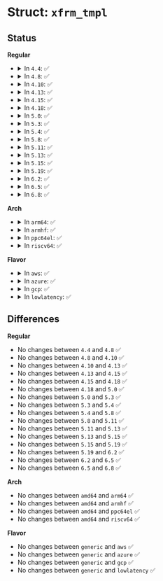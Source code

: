 # Struct: <code>xfrm_tmpl</code>

## Status
<b>Regular</b>
<ul>
<li>
<details>
<summary>In <code>4.4</code>: ✅</summary>

```c
struct xfrm_tmpl {
    struct xfrm_id id;
    xfrm_address_t saddr;
    short unsigned int encap_family;
    u32 reqid;
    u8 mode;
    u8 share;
    u8 optional;
    u8 allalgs;
    u32 aalgos;
    u32 ealgos;
    u32 calgos;
};
```
</details>
</li>
<li>
<details>
<summary>In <code>4.8</code>: ✅</summary>

```c
struct xfrm_tmpl {
    struct xfrm_id id;
    xfrm_address_t saddr;
    short unsigned int encap_family;
    u32 reqid;
    u8 mode;
    u8 share;
    u8 optional;
    u8 allalgs;
    u32 aalgos;
    u32 ealgos;
    u32 calgos;
};
```
</details>
</li>
<li>
<details>
<summary>In <code>4.10</code>: ✅</summary>

```c
struct xfrm_tmpl {
    struct xfrm_id id;
    xfrm_address_t saddr;
    short unsigned int encap_family;
    u32 reqid;
    u8 mode;
    u8 share;
    u8 optional;
    u8 allalgs;
    u32 aalgos;
    u32 ealgos;
    u32 calgos;
};
```
</details>
</li>
<li>
<details>
<summary>In <code>4.13</code>: ✅</summary>

```c
struct xfrm_tmpl {
    struct xfrm_id id;
    xfrm_address_t saddr;
    short unsigned int encap_family;
    u32 reqid;
    u8 mode;
    u8 share;
    u8 optional;
    u8 allalgs;
    u32 aalgos;
    u32 ealgos;
    u32 calgos;
};
```
</details>
</li>
<li>
<details>
<summary>In <code>4.15</code>: ✅</summary>

```c
struct xfrm_tmpl {
    struct xfrm_id id;
    xfrm_address_t saddr;
    short unsigned int encap_family;
    u32 reqid;
    u8 mode;
    u8 share;
    u8 optional;
    u8 allalgs;
    u32 aalgos;
    u32 ealgos;
    u32 calgos;
};
```
</details>
</li>
<li>
<details>
<summary>In <code>4.18</code>: ✅</summary>

```c
struct xfrm_tmpl {
    struct xfrm_id id;
    xfrm_address_t saddr;
    short unsigned int encap_family;
    u32 reqid;
    u8 mode;
    u8 share;
    u8 optional;
    u8 allalgs;
    u32 aalgos;
    u32 ealgos;
    u32 calgos;
};
```
</details>
</li>
<li>
<details>
<summary>In <code>5.0</code>: ✅</summary>

```c
struct xfrm_tmpl {
    struct xfrm_id id;
    xfrm_address_t saddr;
    short unsigned int encap_family;
    u32 reqid;
    u8 mode;
    u8 share;
    u8 optional;
    u8 allalgs;
    u32 aalgos;
    u32 ealgos;
    u32 calgos;
};
```
</details>
</li>
<li>
<details>
<summary>In <code>5.3</code>: ✅</summary>

```c
struct xfrm_tmpl {
    struct xfrm_id id;
    xfrm_address_t saddr;
    short unsigned int encap_family;
    u32 reqid;
    u8 mode;
    u8 share;
    u8 optional;
    u8 allalgs;
    u32 aalgos;
    u32 ealgos;
    u32 calgos;
};
```
</details>
</li>
<li>
<details>
<summary>In <code>5.4</code>: ✅</summary>

```c
struct xfrm_tmpl {
    struct xfrm_id id;
    xfrm_address_t saddr;
    short unsigned int encap_family;
    u32 reqid;
    u8 mode;
    u8 share;
    u8 optional;
    u8 allalgs;
    u32 aalgos;
    u32 ealgos;
    u32 calgos;
};
```
</details>
</li>
<li>
<details>
<summary>In <code>5.8</code>: ✅</summary>

```c
struct xfrm_tmpl {
    struct xfrm_id id;
    xfrm_address_t saddr;
    short unsigned int encap_family;
    u32 reqid;
    u8 mode;
    u8 share;
    u8 optional;
    u8 allalgs;
    u32 aalgos;
    u32 ealgos;
    u32 calgos;
};
```
</details>
</li>
<li>
<details>
<summary>In <code>5.11</code>: ✅</summary>

```c
struct xfrm_tmpl {
    struct xfrm_id id;
    xfrm_address_t saddr;
    short unsigned int encap_family;
    u32 reqid;
    u8 mode;
    u8 share;
    u8 optional;
    u8 allalgs;
    u32 aalgos;
    u32 ealgos;
    u32 calgos;
};
```
</details>
</li>
<li>
<details>
<summary>In <code>5.13</code>: ✅</summary>

```c
struct xfrm_tmpl {
    struct xfrm_id id;
    xfrm_address_t saddr;
    short unsigned int encap_family;
    u32 reqid;
    u8 mode;
    u8 share;
    u8 optional;
    u8 allalgs;
    u32 aalgos;
    u32 ealgos;
    u32 calgos;
};
```
</details>
</li>
<li>
<details>
<summary>In <code>5.15</code>: ✅</summary>

```c
struct xfrm_tmpl {
    struct xfrm_id id;
    xfrm_address_t saddr;
    short unsigned int encap_family;
    u32 reqid;
    u8 mode;
    u8 share;
    u8 optional;
    u8 allalgs;
    u32 aalgos;
    u32 ealgos;
    u32 calgos;
};
```
</details>
</li>
<li>
<details>
<summary>In <code>5.19</code>: ✅</summary>

```c
struct xfrm_tmpl {
    struct xfrm_id id;
    xfrm_address_t saddr;
    short unsigned int encap_family;
    u32 reqid;
    u8 mode;
    u8 share;
    u8 optional;
    u8 allalgs;
    u32 aalgos;
    u32 ealgos;
    u32 calgos;
};
```
</details>
</li>
<li>
<details>
<summary>In <code>6.2</code>: ✅</summary>

```c
struct xfrm_tmpl {
    struct xfrm_id id;
    xfrm_address_t saddr;
    short unsigned int encap_family;
    u32 reqid;
    u8 mode;
    u8 share;
    u8 optional;
    u8 allalgs;
    u32 aalgos;
    u32 ealgos;
    u32 calgos;
};
```
</details>
</li>
<li>
<details>
<summary>In <code>6.5</code>: ✅</summary>

```c
struct xfrm_tmpl {
    struct xfrm_id id;
    xfrm_address_t saddr;
    short unsigned int encap_family;
    u32 reqid;
    u8 mode;
    u8 share;
    u8 optional;
    u8 allalgs;
    u32 aalgos;
    u32 ealgos;
    u32 calgos;
};
```
</details>
</li>
<li>
<details>
<summary>In <code>6.8</code>: ✅</summary>

```c
struct xfrm_tmpl {
    struct xfrm_id id;
    xfrm_address_t saddr;
    short unsigned int encap_family;
    u32 reqid;
    u8 mode;
    u8 share;
    u8 optional;
    u8 allalgs;
    u32 aalgos;
    u32 ealgos;
    u32 calgos;
};
```
</details>
</li>
</ul>
<b>Arch</b>
<ul>
<li>
<details>
<summary>In <code>arm64</code>: ✅</summary>

```c
struct xfrm_tmpl {
    struct xfrm_id id;
    xfrm_address_t saddr;
    short unsigned int encap_family;
    u32 reqid;
    u8 mode;
    u8 share;
    u8 optional;
    u8 allalgs;
    u32 aalgos;
    u32 ealgos;
    u32 calgos;
};
```
</details>
</li>
<li>
<details>
<summary>In <code>armhf</code>: ✅</summary>

```c
struct xfrm_tmpl {
    struct xfrm_id id;
    xfrm_address_t saddr;
    short unsigned int encap_family;
    u32 reqid;
    u8 mode;
    u8 share;
    u8 optional;
    u8 allalgs;
    u32 aalgos;
    u32 ealgos;
    u32 calgos;
};
```
</details>
</li>
<li>
<details>
<summary>In <code>ppc64el</code>: ✅</summary>

```c
struct xfrm_tmpl {
    struct xfrm_id id;
    xfrm_address_t saddr;
    short unsigned int encap_family;
    u32 reqid;
    u8 mode;
    u8 share;
    u8 optional;
    u8 allalgs;
    u32 aalgos;
    u32 ealgos;
    u32 calgos;
};
```
</details>
</li>
<li>
<details>
<summary>In <code>riscv64</code>: ✅</summary>

```c
struct xfrm_tmpl {
    struct xfrm_id id;
    xfrm_address_t saddr;
    short unsigned int encap_family;
    u32 reqid;
    u8 mode;
    u8 share;
    u8 optional;
    u8 allalgs;
    u32 aalgos;
    u32 ealgos;
    u32 calgos;
};
```
</details>
</li>
</ul>
<b>Flavor</b>
<ul>
<li>
<details>
<summary>In <code>aws</code>: ✅</summary>

```c
struct xfrm_tmpl {
    struct xfrm_id id;
    xfrm_address_t saddr;
    short unsigned int encap_family;
    u32 reqid;
    u8 mode;
    u8 share;
    u8 optional;
    u8 allalgs;
    u32 aalgos;
    u32 ealgos;
    u32 calgos;
};
```
</details>
</li>
<li>
<details>
<summary>In <code>azure</code>: ✅</summary>

```c
struct xfrm_tmpl {
    struct xfrm_id id;
    xfrm_address_t saddr;
    short unsigned int encap_family;
    u32 reqid;
    u8 mode;
    u8 share;
    u8 optional;
    u8 allalgs;
    u32 aalgos;
    u32 ealgos;
    u32 calgos;
};
```
</details>
</li>
<li>
<details>
<summary>In <code>gcp</code>: ✅</summary>

```c
struct xfrm_tmpl {
    struct xfrm_id id;
    xfrm_address_t saddr;
    short unsigned int encap_family;
    u32 reqid;
    u8 mode;
    u8 share;
    u8 optional;
    u8 allalgs;
    u32 aalgos;
    u32 ealgos;
    u32 calgos;
};
```
</details>
</li>
<li>
<details>
<summary>In <code>lowlatency</code>: ✅</summary>

```c
struct xfrm_tmpl {
    struct xfrm_id id;
    xfrm_address_t saddr;
    short unsigned int encap_family;
    u32 reqid;
    u8 mode;
    u8 share;
    u8 optional;
    u8 allalgs;
    u32 aalgos;
    u32 ealgos;
    u32 calgos;
};
```
</details>
</li>
</ul>

## Differences
<b>Regular</b>
<ul>
<li>
No changes between <code>4.4</code> and <code>4.8</code> ✅
</li>
<li>
No changes between <code>4.8</code> and <code>4.10</code> ✅
</li>
<li>
No changes between <code>4.10</code> and <code>4.13</code> ✅
</li>
<li>
No changes between <code>4.13</code> and <code>4.15</code> ✅
</li>
<li>
No changes between <code>4.15</code> and <code>4.18</code> ✅
</li>
<li>
No changes between <code>4.18</code> and <code>5.0</code> ✅
</li>
<li>
No changes between <code>5.0</code> and <code>5.3</code> ✅
</li>
<li>
No changes between <code>5.3</code> and <code>5.4</code> ✅
</li>
<li>
No changes between <code>5.4</code> and <code>5.8</code> ✅
</li>
<li>
No changes between <code>5.8</code> and <code>5.11</code> ✅
</li>
<li>
No changes between <code>5.11</code> and <code>5.13</code> ✅
</li>
<li>
No changes between <code>5.13</code> and <code>5.15</code> ✅
</li>
<li>
No changes between <code>5.15</code> and <code>5.19</code> ✅
</li>
<li>
No changes between <code>5.19</code> and <code>6.2</code> ✅
</li>
<li>
No changes between <code>6.2</code> and <code>6.5</code> ✅
</li>
<li>
No changes between <code>6.5</code> and <code>6.8</code> ✅
</li>
</ul>
<b>Arch</b>
<ul>
<li>
No changes between <code>amd64</code> and <code>arm64</code> ✅
</li>
<li>
No changes between <code>amd64</code> and <code>armhf</code> ✅
</li>
<li>
No changes between <code>amd64</code> and <code>ppc64el</code> ✅
</li>
<li>
No changes between <code>amd64</code> and <code>riscv64</code> ✅
</li>
</ul>
<b>Flavor</b>
<ul>
<li>
No changes between <code>generic</code> and <code>aws</code> ✅
</li>
<li>
No changes between <code>generic</code> and <code>azure</code> ✅
</li>
<li>
No changes between <code>generic</code> and <code>gcp</code> ✅
</li>
<li>
No changes between <code>generic</code> and <code>lowlatency</code> ✅
</li>
</ul>
